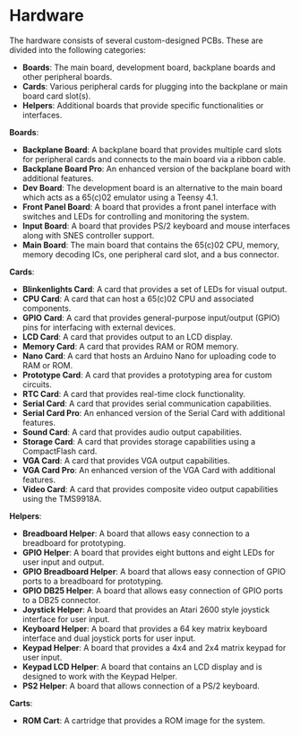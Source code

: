 Hardware
========

The hardware consists of several custom-designed PCBs. These are divided into the following categories:

- **Boards**: The main board, development board, backplane boards and other peripheral boards.
- **Cards**: Various peripheral cards for plugging into the backplane or main board card slot(s).
- **Helpers**: Additional boards that provide specific functionalities or interfaces.

**Boards**:

- **Backplane Board**: A backplane board that provides multiple card slots for peripheral cards and connects to the main board via a ribbon cable.
- **Backplane Board Pro**: An enhanced version of the backplane board with additional features.
- **Dev Board**: The development board is an alternative to the main board which acts as a 65(c)02 emulator using a Teensy 4.1.
- **Front Panel Board**: A board that provides a front panel interface with switches and LEDs for controlling and monitoring the system.
- **Input Board**: A board that provides PS/2 keyboard and mouse interfaces along with SNES controller support.
- **Main Board**: The main board that contains the 65(c)02 CPU, memory, memory decoding ICs, one peripheral card slot, and a bus connector.

**Cards**:

- **Blinkenlights Card**: A card that provides a set of LEDs for visual output. 
- **CPU Card**: A card that can host a 65(c)02 CPU and associated components. 
- **GPIO Card**: A card that provides general-purpose input/output (GPIO) pins for interfacing with external devices.
- **LCD Card**: A card that provides output to an LCD display.
- **Memory Card**: A card that provides RAM or ROM memory. 
- **Nano Card**: A card that hosts an Arduino Nano for uploading code to RAM or ROM. 
- **Prototype Card**: A card that provides a prototyping area for custom circuits. 
- **RTC Card**: A card that provides real-time clock functionality. 
- **Serial Card**: A card that provides serial communication capabilities. 
- **Serial Card Pro**: An enhanced version of the Serial Card with additional features. 
- **Sound Card**: A card that provides audio output capabilities.
- **Storage Card**: A card that provides storage capabilities using a CompactFlash card.
- **VGA Card**: A card that provides VGA output capabilities.
- **VGA Card Pro**: An enhanced version of the VGA Card with additional features.
- **Video Card**: A card that provides composite video output capabilities using the TMS9918A.

**Helpers**:

- **Breadboard Helper**: A board that allows easy connection to a breadboard for prototyping.
- **GPIO Helper**: A board that provides eight buttons and eight LEDs for user input and output.
- **GPIO Breadboard Helper**: A board that allows easy connection of GPIO ports to a breadboard for prototyping.
- **GPIO DB25 Helper**: A board that allows easy connection of GPIO ports to a DB25 connector.
- **Joystick Helper**: A board that provides an Atari 2600 style joystick interface for user input.
- **Keyboard Helper**: A board that provides a 64 key matrix keyboard interface and dual joystick ports for user input.
- **Keypad Helper**: A board that provides a 4x4 and 2x4 matrix keypad for user input.
- **Keypad LCD Helper**: A board that contains an LCD display and is designed to work with the Keypad Helper.
- **PS2 Helper**: A board that allows connection of a PS/2 keyboard.

**Carts**:

- **ROM Cart**: A cartridge that provides a ROM image for the system.